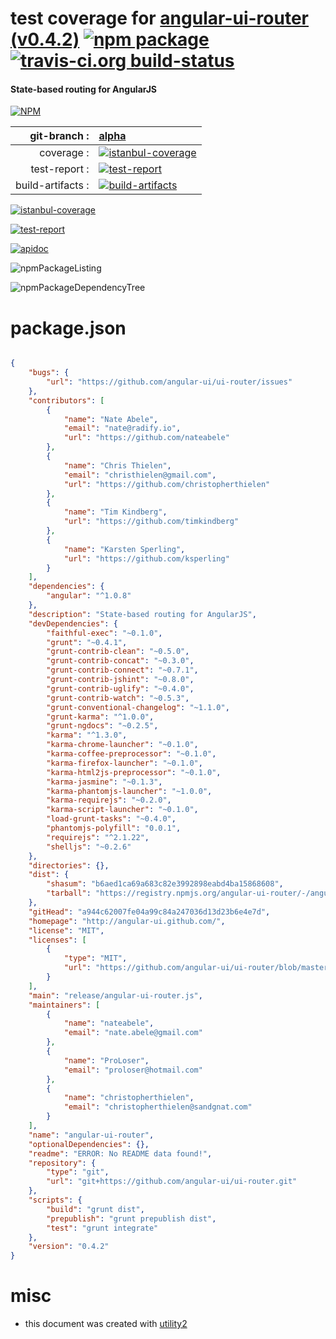 # test coverage for  [angular-ui-router (v0.4.2)](http://angular-ui.github.com/)  [![npm package](https://img.shields.io/npm/v/npmtest-angular-ui-router.svg?style=flat-square)](https://www.npmjs.org/package/npmtest-angular-ui-router) [![travis-ci.org build-status](https://api.travis-ci.org/npmtest/node-npmtest-angular-ui-router.svg)](https://travis-ci.org/npmtest/node-npmtest-angular-ui-router)
#### State-based routing for AngularJS

[![NPM](https://nodei.co/npm/angular-ui-router.png?downloads=true)](https://www.npmjs.com/package/angular-ui-router)

| git-branch : | [alpha](https://github.com/npmtest/node-npmtest-angular-ui-router/tree/alpha)|
|--:|:--|
| coverage : | [![istanbul-coverage](https://npmtest.github.io/node-npmtest-angular-ui-router/build/coverage.badge.svg)](https://npmtest.github.io/node-npmtest-angular-ui-router/build/coverage.html/index.html)|
| test-report : | [![test-report](https://npmtest.github.io/node-npmtest-angular-ui-router/build/test-report.badge.svg)](https://npmtest.github.io/node-npmtest-angular-ui-router/build/test-report.html)|
| build-artifacts : | [![build-artifacts](https://npmtest.github.io/node-npmtest-angular-ui-router/glyphicons_144_folder_open.png)](https://github.com/npmtest/node-npmtest-angular-ui-router/tree/gh-pages/build)|

[![istanbul-coverage](https://npmtest.github.io/node-npmtest-angular-ui-router/build/screenCapture.buildCustomOrg.browser.coverage.html.png)](https://npmtest.github.io/node-npmtest-angular-ui-router/build/coverage.html/index.html)

[![test-report](https://npmtest.github.io/node-npmtest-angular-ui-router/build/screenCapture.buildCustomOrg.browser.%252Fhome%252Ftravis%252Fbuild%252Fnpmtest%252Fnode-npmtest-angular-ui-router%252Ftmp%252Fbuild%252Ftest-report.html.png)](https://npmtest.github.io/node-npmtest-angular-ui-router/build/test-report.html)

[![apidoc](https://npmdoc.github.io/node-npmdoc-angular-ui-router/build/screenCapture.buildApidoc.browser.%252Fhome%252Ftravis%252Fbuild%252Fnpmdoc%252Fnode-npmdoc-angular-ui-router%252Ftmp%252Fbuild%252Fapidoc.html.png)](https://npmdoc.github.io/node-npmdoc-angular-ui-router/build/apidoc.html)

![npmPackageListing](https://npmtest.github.io/node-npmtest-angular-ui-router/build/screenCapture.npmPackageListing.svg)

![npmPackageDependencyTree](https://npmtest.github.io/node-npmtest-angular-ui-router/build/screenCapture.npmPackageDependencyTree.svg)



# package.json

```json

{
    "bugs": {
        "url": "https://github.com/angular-ui/ui-router/issues"
    },
    "contributors": [
        {
            "name": "Nate Abele",
            "email": "nate@radify.io",
            "url": "https://github.com/nateabele"
        },
        {
            "name": "Chris Thielen",
            "email": "christhielen@gmail.com",
            "url": "https://github.com/christopherthielen"
        },
        {
            "name": "Tim Kindberg",
            "url": "https://github.com/timkindberg"
        },
        {
            "name": "Karsten Sperling",
            "url": "https://github.com/ksperling"
        }
    ],
    "dependencies": {
        "angular": "^1.0.8"
    },
    "description": "State-based routing for AngularJS",
    "devDependencies": {
        "faithful-exec": "~0.1.0",
        "grunt": "~0.4.1",
        "grunt-contrib-clean": "~0.5.0",
        "grunt-contrib-concat": "~0.3.0",
        "grunt-contrib-connect": "~0.7.1",
        "grunt-contrib-jshint": "~0.8.0",
        "grunt-contrib-uglify": "~0.4.0",
        "grunt-contrib-watch": "~0.5.3",
        "grunt-conventional-changelog": "~1.1.0",
        "grunt-karma": "^1.0.0",
        "grunt-ngdocs": "~0.2.5",
        "karma": "^1.3.0",
        "karma-chrome-launcher": "~0.1.0",
        "karma-coffee-preprocessor": "~0.1.0",
        "karma-firefox-launcher": "~0.1.0",
        "karma-html2js-preprocessor": "~0.1.0",
        "karma-jasmine": "~0.1.3",
        "karma-phantomjs-launcher": "~1.0.0",
        "karma-requirejs": "~0.2.0",
        "karma-script-launcher": "~0.1.0",
        "load-grunt-tasks": "~0.4.0",
        "phantomjs-polyfill": "0.0.1",
        "requirejs": "^2.1.22",
        "shelljs": "~0.2.6"
    },
    "directories": {},
    "dist": {
        "shasum": "b6aed1ca69a683c82e3992898eabd4ba15868608",
        "tarball": "https://registry.npmjs.org/angular-ui-router/-/angular-ui-router-0.4.2.tgz"
    },
    "gitHead": "a944c62007fe04a99c84a247036d13d23b6e4e7d",
    "homepage": "http://angular-ui.github.com/",
    "license": "MIT",
    "licenses": [
        {
            "type": "MIT",
            "url": "https://github.com/angular-ui/ui-router/blob/master/LICENSE"
        }
    ],
    "main": "release/angular-ui-router.js",
    "maintainers": [
        {
            "name": "nateabele",
            "email": "nate.abele@gmail.com"
        },
        {
            "name": "ProLoser",
            "email": "proloser@hotmail.com"
        },
        {
            "name": "christopherthielen",
            "email": "christopherthielen@sandgnat.com"
        }
    ],
    "name": "angular-ui-router",
    "optionalDependencies": {},
    "readme": "ERROR: No README data found!",
    "repository": {
        "type": "git",
        "url": "git+https://github.com/angular-ui/ui-router.git"
    },
    "scripts": {
        "build": "grunt dist",
        "prepublish": "grunt prepublish dist",
        "test": "grunt integrate"
    },
    "version": "0.4.2"
}
```



# misc
- this document was created with [utility2](https://github.com/kaizhu256/node-utility2)
